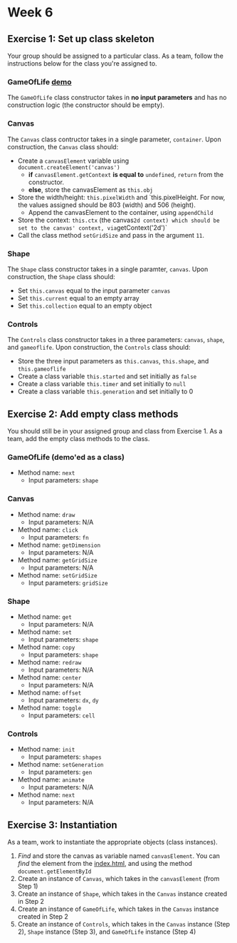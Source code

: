 # Week 6

## Exercise 1: Set up class skeleton

Your group should be assigned to a particular class. As a team, follow the
instructions below for the class you're assigned to.

### GameOfLife [demo](https://bitstorm.org/gameoflife/)
The `GameOfLife` class constructor takes in **no input parameters** and has no
construction logic (the constructor should be empty).

### Canvas
The `Canvas` class contructor takes in a single parameter, `container`. Upon
construction, the `Canvas` class should:

*   Create a `canvasElement` variable using `document.createElement('canvas')`
    *   **if** `canvasElement.getContext` **is equal to** `undefined`, `return`
        from the constructor.
    *   **else**, store the canvasElement as `this.obj`
*   Store the width/height: `this.pixelWidth` and `this.pixelHeight.
For now, the values assigned should be 803 (width) and 506 (height).
    *   Append the canvasElement to the container, using `appendChild`
*   Store the context: `this.ctx` (the canvas` 2d context) which should be set
    to the canvas' context, via `getContext('2d')`
*   Call the class method `setGridSize` and pass in the argument `11`.

### Shape
The `Shape` class constructor takes in a single paramter, `canvas`. Upon
construction, the `Shape` class should:

*   Set `this.canvas` equal to the input parameter `canvas`
*   Set `this.current` equal to an empty array
*   Set `this.collection` equal to an empty object

### Controls
The `Controls` class constructor takes in a three parameters: `canvas`,
`shape`, and `gameoflife`. Upon construction, the `Controls` class should:

*   Store the three input parameters as `this.canvas`, `this.shape`, and
    `this.gameoflife`
*   Create a class variable `this.started` and set initially as `false`
*   Create a class variable `this.timer` and set initially to `null`
*   Create a class variable `this.generation` and set initially to 0

## Exercise 2: Add empty class methods

You should still be in your assigned group and class from Exercise 1. As a
team, add the empty class methods to the class.

### GameOfLife (demo'ed as a class)
*   Method name: `next`
    *   Input parameters: `shape`

### Canvas
*   Method name: `draw`
    *   Input parameters: N/A
*   Method name: `click`
    *   Input parameters: `fn`
*   Method name: `getDimension` 
    *   Input parameters: N/A
*   Method name: `getGridSize`
    *   Input parameters: N/A
*   Method name: `setGridSize`
    *   Input parameters: `gridSize`

### Shape
*   Method name: `get`
    *   Input parameters: N/A
*   Method name: `set`
    *   Input parameters: `shape`
*   Method name: `copy`
    *   Input parameters: `shape`
*   Method name: `redraw`
    *   Input parameters: N/A
*   Method name: `center`
    *   Input parameters: N/A
*   Method name: `offset`
    *   Input parameters: `dx`, `dy`
*   Method name: `toggle`
    *   Input parameters: `cell`

### Controls
*   Method name: `init`
    *   Input parameters: `shapes`
*   Method name: `setGeneration`
    *   Input parameters: `gen`
*   Method name: `animate`
    *   Input parameters: N/A
*   Method name: `next`
    *   Input parameters: N/A

## Exercise 3: Instantiation

As a team, work to instantiate the appropriate objects (class instances).

1.  *Find* and store the canvas as variable named `canvasElement`. You can
    *find* the element from the [index.html](/gameoflife/index.html), and using
    the method `document.getElementById`
2.  Create an instance of `Canvas`, which takes in the `canvasElement` (from Step 1)
3.  Create an instance of `Shape`, which takes in the `Canvas` instance created
    in Step 2
4.  Create an instance of `GameOfLife`, which takes in the `Canvas` instance
    created in Step 2
5.  Create an instance of `Controls`, which takes in the `Canvas` instance (Step
    2), `Shape` instance (Step 3), and `GameOfLife` instance (Step 4)

